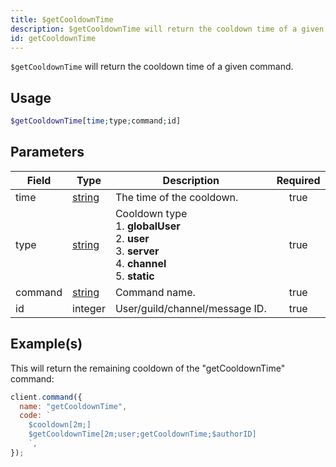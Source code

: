 ```yaml
---
title: $getCooldownTime
description: $getCooldownTime will return the cooldown time of a given command.
id: getCooldownTime
---
```


`$getCooldownTime` will return the cooldown time of a given command.

## Usage

```php
$getCooldownTime[time;type;command;id]
```

## Parameters

| Field   | Type                                                                                              | Description                                                                                                               | Required |
| ------- | ------------------------------------------------------------------------------------------------- | ------------------------------------------------------------------------------------------------------------------------- | :------: |
| time    | [string](https://developer.mozilla.org/en-US/docs/Web/JavaScript/Reference/Global_Objects/String) | The time of the cooldown.                                                                                                 |   true   |
| type    | [string](https://developer.mozilla.org/en-US/docs/Web/JavaScript/Reference/Global_Objects/String) | Cooldown type <br /> 1. **globalUser** <br /> 2. **user** <br /> 3. **server** <br /> 4. **channel** <br /> 5. **static** |   true   |
| command | [string](https://developer.mozilla.org/en-US/docs/Web/JavaScript/Reference/Global_Objects/String) | Command name.                                                                                                             |   true   |
| id      | integer                                                                                           | User/guild/channel/message ID.                                                                                            |   true   |

## Example(s)

This will return the remaining cooldown of the "getCooldownTime" command:

```javascript
client.command({
  name: "getCooldownTime",
  code: `
    $cooldown[2m;]
    $getCooldownTime[2m;user;getCooldownTime;$authorID]
    `,
});
```
